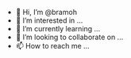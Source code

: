 - 👋 Hi, I’m @bramoh
- 👀 I’m interested in ...
- 🌱 I’m currently learning ...
- 💞️ I’m looking to collaborate on ...
- 📫 How to reach me ...

<!---
bramoh/bramoh is a ✨ special ✨ repository because its `README.md` (this file) appears on your GitHub profile.
You can click the Preview link to take a look at your changes.
--->
